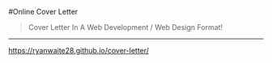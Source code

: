 #Online Cover Letter
> Cover Letter In A Web Development / Web Design Format!

-----

https://ryanwaite28.github.io/cover-letter/
